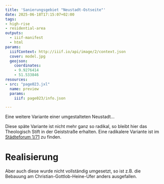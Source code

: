 ```yaml
---
title: 'Sanierungsgebiet "Neustadt-Ostseite"'
date: 2025-06-18T17:15:07+02:00
tags:
- high-rise
- residential-area
outputs:
  - iiif-manifest
  - html
params:
  iiifContext: http://iiif.io/api/image/2/context.json
  cover: model.jpg
  geojson:
    coordinates:
    - 9.9276414
    - 51.533846
resources:
- src: "page023.jxl"
  name: preview
  params:
    iiif: page023/info.json

---
```


Eine weitere Variante einer umgestalteten Neustadt...
<!--more-->

Diese späte Variante ist nicht mehr ganz so radikal, so bleibt hier das Theologisch Stift in der Geiststraße erhalten. Eine radikalere Variante ist im [Städteforum 1/71](/post/staedte-forum-1-71-goettingen/neustadt) zu finden.

# Realisierung

Aber auch diese wurde nicht vollständig umgesetzt, so ist z.B. die Bebauung am Christian-Gottlob-Heine-Ufer anders ausgefallen.
